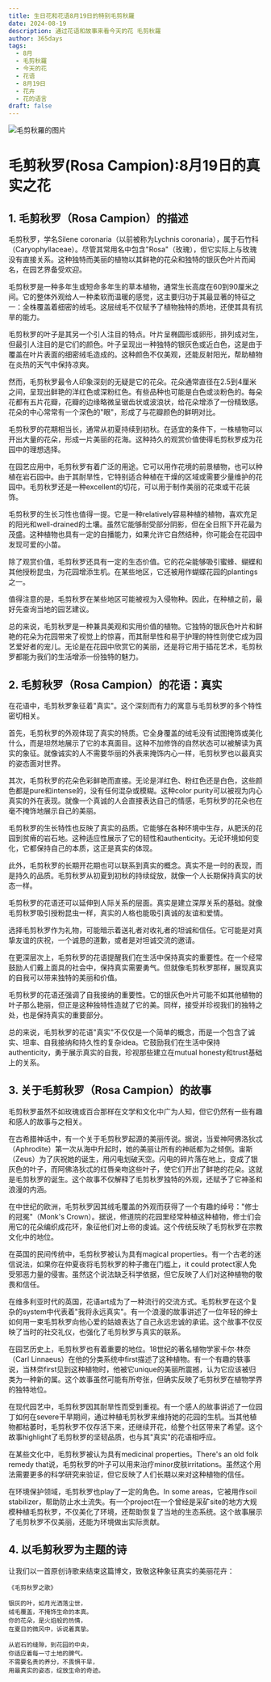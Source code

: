 ```yaml
---
title: 生日花和花语8月19日的特别毛剪秋羅
date: 2024-08-19
description: 通过花语和故事来看今天的花 毛剪秋羅
author: 365days
tags:
  - 8月
  - 毛剪秋羅
  - 今天的花
  - 花语
  - 8月19日
  - 花卉
  - 花的语言
draft: false
---
```


![毛剪秋羅的图片](https://cdn.pixabay.com/photo/2020/06/26/15/14/lychnis-coronaria-5343032_1280.jpg#center#center)


# 毛剪秋罗(Rosa Campion):8月19日的真实之花

## 1. 毛剪秋罗（Rosa Campion）的描述

毛剪秋罗，学名Silene coronaria（以前被称为Lychnis coronaria），属于石竹科（Caryophyllaceae）。尽管其常用名中包含"Rosa"（玫瑰），但它实际上与玫瑰没有直接关系。这种独特而美丽的植物以其鲜艳的花朵和独特的银灰色叶片而闻名，在园艺界备受欢迎。

毛剪秋罗是一种多年生或短命多年生的草本植物，通常生长高度在60到90厘米之间。它的整体外观给人一种柔软而温暖的感觉，这主要归功于其最显著的特征之一：全株覆盖着细密的绒毛。这层绒毛不仅赋予了植物独特的质地，还使其具有抗旱的能力。

毛剪秋罗的叶子是其另一个引人注目的特点。叶片呈椭圆形或卵形，排列成对生，但最引人注目的是它们的颜色。叶子呈现出一种独特的银灰色或近白色，这是由于覆盖在叶片表面的细密绒毛造成的。这种颜色不仅美观，还能反射阳光，帮助植物在炎热的天气中保持凉爽。

然而，毛剪秋罗最令人印象深刻的无疑是它的花朵。花朵通常直径在2.5到4厘米之间，呈现出鲜艳的洋红色或深粉红色。有些品种也可能是白色或淡粉色的。每朵花都有五片花瓣，花瓣的边缘略微呈锯齿状或波浪状，给花朵增添了一份精致感。花朵的中心常常有一个深色的"眼"，形成了与花瓣颜色的鲜明对比。

毛剪秋罗的花期相当长，通常从初夏持续到初秋。在适宜的条件下，一株植物可以开出大量的花朵，形成一片美丽的花海。这种持久的观赏价值使得毛剪秋罗成为花园中的理想选择。

在园艺应用中，毛剪秋罗有着广泛的用途。它可以用作花境的前景植物，也可以种植在岩石园中。由于其耐旱性，它特别适合种植在干燥的区域或需要少量维护的花园中。毛剪秋罗还是一种excellent的切花，可以用于制作美丽的花束或干花装饰。

毛剪秋罗的生长习性也值得一提。它是一种relatively容易种植的植物，喜欢充足的阳光和well-drained的土壤。虽然它能够耐受部分阴影，但在全日照下开花最为茂盛。这种植物也具有一定的自播能力，如果允许它自然结种，你可能会在花园中发现可爱的小苗。

除了观赏价值，毛剪秋罗还具有一定的生态价值。它的花朵能够吸引蜜蜂、蝴蝶和其他授粉昆虫，为花园增添生机。在某些地区，它还被用作蝴蝶花园的plantings之一。

值得注意的是，毛剪秋罗在某些地区可能被视为入侵物种。因此，在种植之前，最好先查询当地的园艺建议。

总的来说，毛剪秋罗是一种兼具美观和实用价值的植物。它独特的银灰色叶片和鲜艳的花朵为花园带来了视觉上的惊喜，而其耐旱性和易于护理的特性则使它成为园艺爱好者的宠儿。无论是在花园中欣赏它的美丽，还是将它用于插花艺术，毛剪秋罗都能为我们的生活增添一份独特的魅力。

## 2. 毛剪秋罗（Rosa Campion）的花语：真实

在花语中，毛剪秋罗象征着"真实"。这个深刻而有力的寓意与毛剪秋罗的多个特性密切相关。

首先，毛剪秋罗的外观体现了真实的特质。它全身覆盖的绒毛没有试图掩饰或美化什么，而是坦然地展示了它的本真面目。这种不加修饰的自然状态可以被解读为真实的象征。就像诚实的人不需要华丽的外表来掩饰内心一样，毛剪秋罗也以最真实的姿态面对世界。

其次，毛剪秋罗的花朵色彩鲜艳而直接。无论是洋红色、粉红色还是白色，这些颜色都是pure和intense的，没有任何混杂或模糊。这种color purity可以被视为内心真实的外在表现。就像一个真诚的人会直接表达自己的情感，毛剪秋罗的花朵也在毫不掩饰地展示自己的美丽。

毛剪秋罗的生长特性也反映了真实的品质。它能够在各种环境中生存，从肥沃的花园到贫瘠的岩石地。这种适应性展示了它的韧性和authenticity。无论环境如何变化，它都保持自己的本质，这正是真实的体现。

此外，毛剪秋罗的长期开花期也可以联系到真实的概念。真实不是一时的表现，而是持久的品质。毛剪秋罗从初夏到初秋的持续绽放，就像一个人长期保持真实的状态一样。

毛剪秋罗的花语还可以延伸到人际关系的层面。真实是建立深厚关系的基础。就像毛剪秋罗吸引授粉昆虫一样，真实的人格也能吸引真诚的友谊和爱情。

选择毛剪秋罗作为礼物，可能暗示着送礼者对收礼者的坦诚和信任。它可能是对真挚友谊的庆祝，一个诚恳的道歉，或者是对坦诚交流的邀请。

在更深层次上，毛剪秋罗的花语提醒我们在生活中保持真实的重要性。在一个经常鼓励人们戴上面具的社会中，保持真实需要勇气。但就像毛剪秋罗那样，展现真实的自我可以带来独特的美丽和价值。

毛剪秋罗的花语还强调了自我接纳的重要性。它的银灰色叶片可能不如其他植物的叶子那么艳丽，但正是这种独特性造就了它的美。同样，接受并珍视我们的独特之处，也是保持真实的重要部分。

总的来说，毛剪秋罗的花语"真实"不仅仅是一个简单的概念，而是一个包含了诚实、坦率、自我接纳和持久性的复杂idea。它鼓励我们在生活中保持authenticity，勇于展示真实的自我，珍视那些建立在mutual honesty和trust基础上的关系。

## 3. 关于毛剪秋罗（Rosa Campion）的故事

毛剪秋罗虽然不如玫瑰或百合那样在文学和文化中广为人知，但它仍然有一些有趣和感人的故事与之相关。

在古希腊神话中，有一个关于毛剪秋罗起源的美丽传说。据说，当爱神阿佛洛狄忒（Aphrodite）第一次从海中升起时，她的美丽让所有的神祇都为之倾倒。宙斯（Zeus）为了庆祝她的诞生，用闪电划破天空。闪电的碎片落在地上，变成了银灰色的叶子，而阿佛洛狄忒的红唇亲吻这些叶子，使它们开出了鲜艳的花朵。这就是毛剪秋罗的诞生。这个故事不仅解释了毛剪秋罗独特的外观，还赋予了它神圣和浪漫的内涵。

在中世纪的欧洲，毛剪秋罗因其绒毛覆盖的外观而获得了一个有趣的绰号："修士的冠冕"（Monk's Crown）。据说，修道院的花园里经常种植这种植物，修士们会用它的花朵编织成花环，象征他们对上帝的虔诚。这个传统反映了毛剪秋罗在宗教文化中的地位。

在英国的民间传统中，毛剪秋罗被认为具有magical properties。有一个古老的迷信说法，如果你在仲夏夜将毛剪秋罗的种子撒在门槛上，it could protect家人免受邪恶力量的侵害。虽然这个说法缺乏科学依据，但它反映了人们对这种植物的敬畏和信任。

在维多利亚时代的英国，花语art成为了一种流行的交流方式。毛剪秋罗在这个复杂的system中代表着"我将永远真实"。有一个浪漫的故事讲述了一位年轻的绅士如何用一束毛剪秋罗向他心爱的姑娘表达了自己永远忠诚的承诺。这个故事不仅反映了当时的社交礼仪，也强化了毛剪秋罗与真实的联系。

在园艺历史上，毛剪秋罗也有着重要的地位。18世纪的著名植物学家卡尔·林奈（Carl Linnaeus）在他的分类系统中first描述了这种植物。有一个有趣的轶事说，当林奈first见到这种植物时，他被它unique的美丽所震撼，认为它应该被归类为一种新的属。这个故事虽然可能有所夸张，但确实反映了毛剪秋罗在植物学界的独特地位。

在现代园艺中，毛剪秋罗因其耐旱性而受到重视。有一个感人的故事讲述了一位园丁如何在severe干旱期间，通过种植毛剪秋罗来维持她的花园的生机。当其他植物都枯萎时，毛剪秋罗不仅存活下来，还继续开花，给整个社区带来了希望。这个故事highlight了毛剪秋罗的坚韧品质，也与其"真实"的花语相呼应。

在某些文化中，毛剪秋罗被认为具有medicinal properties。There's an old folk remedy that说，毛剪秋罗的叶子可以用来治疗minor皮肤irritations。虽然这个用法需要更多的科学研究来验证，但它反映了人们长期以来对这种植物的信任。

在环境保护领域，毛剪秋罗也play了一定的角色。In some areas，它被用作soil stabilizer，帮助防止水土流失。有一个project在一个曾经是采矿site的地方大规模种植毛剪秋罗，不仅美化了环境，还帮助恢复了当地的生态系统。这个故事展示了毛剪秋罗不仅美丽，还能为环境做出实际贡献。

## 4. 以毛剪秋罗为主题的诗

让我们以一首原创诗歌来结束这篇博文，致敬这种象征真实的美丽花卉：

    《毛剪秋罗之歌》

    银灰的叶，如月光洒落尘世，
    绒毛覆盖，不掩饰生命的本真。
    你的花朵，是火焰般的热情，
    在夏日的微风中，诉说着真挚。

    从岩石的缝隙，到花园的中央，
    你适应着每一寸土地的脾气。
    不需要名贵的养分，不畏惧干旱，
    用最真实的姿态，绽放生命的奇迹。

